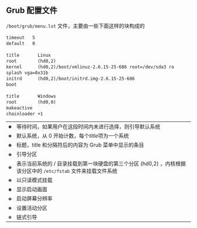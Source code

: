 ## Grub 配置文件

`/boot/grub/menu.lst` 文件，主要由一些下面这样的块构成的

```shell
timeout   5 
default   0

title       Linux 
root        (hd0,2)
kernel      (hd0,2)/boot/vmlinuz-2.6.15-25-686 root=/dev/sda3 ro splash vga=0x31b
initrd      (hd0,2)/boot/initrd.img-2.6.15-25-686
boot

title       Windows
root        (hd0,0)
makeactive
chainloader +1  
```

|                                           |                                                                                                                |
|:------------------------------------------|:------------------------------------------|
| [![1](images/callouts/1.png)](#grub-49)   | 等待时间，如果用户在这段时间内未进行选择，则引导默认系统                                                       |
| [![2](images/callouts/2.png)](#grub-50)   | 默认系统，从 0 开始计数，每个*title*项为一个系统                                                               |
| [![3](images/callouts/3.png)](#grub-51)   | 标题，title 和分隔符后的内容为 Grub 菜单中显示的条目                                                           |
| [![4](images/callouts/4.png)](#grub-52)   | 引导分区                                                                                                       |
| [![5](images/callouts/5.png)](#grub-55)   | 表示当前系统的 / 目录挂载到第一块硬盘的第三个分区 (hd0,2) ，内核根据该分区中的 `/etc/fstab` 文件来挂载文件系统 |
| [![6](images/callouts/6.png)](#grub-56)   | 以只读模式挂载                                                                                                 |
| [![7](images/callouts/7.png)](#grub-57)   | 显示启动画面                                                                                                   |
| [![8](images/callouts/8.png)](#grub-58)   | 启动屏幕分辨率                                                                                                 |
| [![9](images/callouts/9.png)](#grub-53)   | 设置活动分区                                                                                                   |
| [![10](images/callouts/10.png)](#grub-54) | 链式引导                                                                                                       |

